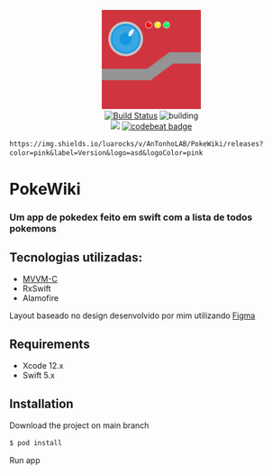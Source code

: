 <p align="center">
    <img src="assets/PokeWiki.png" width="35%" alt="PokeWiki Logo" />
    <br />
    <a href="https://github.com/AnTonhoLAB/PokeWiki/releases" target="_blank"><img src="https://img.shields.io/github/tag/AnTonhoLAB/PokeWiki.svg?label=current&color=blue" alt="Build Status" /></a>
    <img src="https://github.com/AnTonhoLAB/PokeWiki/actions/workflows/Tests.yml/badge.svg" alt="building" />
    <br />
    <a href="https://codecov.io/github/AnTonhoLAB/PokeWiki?branch=master" alt="codecov.io" title="Codecov"><img src="https://codecov.io/github/AnTonhoLAB/PokeWiki/coverage.svg?branch=master" /></a>
    <a href="https://codebeat.co/projects/github-com-antonholab-pokewiki-master"><img alt="codebeat badge" src="https://codebeat.co/badges/af4cabc8-3cf6-48da-aa2a-1b718279f6d4" /></a>
    
    https://img.shields.io/luarocks/v/AnTonhoLAB/PokeWiki/releases?color=pink&label=Version&logo=asd&logoColor=pink

</p>

# PokeWiki
### Um app de pokedex feito em swift com a lista de todos pokemons


## Tecnologias utilizadas: 
  - [MVVM-C](assets/PokeWikiArc.png)
  - RxSwift
  - Alamofire

Layout baseado no design desenvolvido por mim utilizando [Figma](https://www.figma.com/file/GMPQraVT38Pdd2s2a8YIEJ/PokeWiki?node-id=11%3A2272)

## Requirements

* Xcode 12.x
* Swift 5.x

## Installation

Download the project on main branch

```bash
$ pod install
```
Run app 


